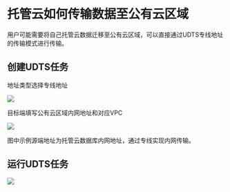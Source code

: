 # 托管云如何传输数据至公有云区域

用户可能需要将自己托管云数据迁移至公有云区域，可以直接通过UDTS专线地址的传输模式进行传输。


## 创建UDTS任务

地址类型选择专线地址

![](http://udts-doc.cn-bj.ufileos.com/speed001.png)

目标端填写公有云区域内网地址和对应VPC

![](http://udts-doc.cn-bj.ufileos.com/connect003.png)

图中示例源端地址为托管云数据库内网地址，通过专线实现内网传输。



## 运行UDTS任务

![](http://udts-doc.cn-bj.ufileos.com/connect004.png)
